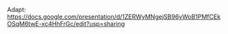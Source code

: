 Adapt: https://docs.google.com/presentation/d/1ZERWyMNgejSB96yWoB1PMfCEkOSqM6twE-xc4HhFrGc/edit?usp=sharing